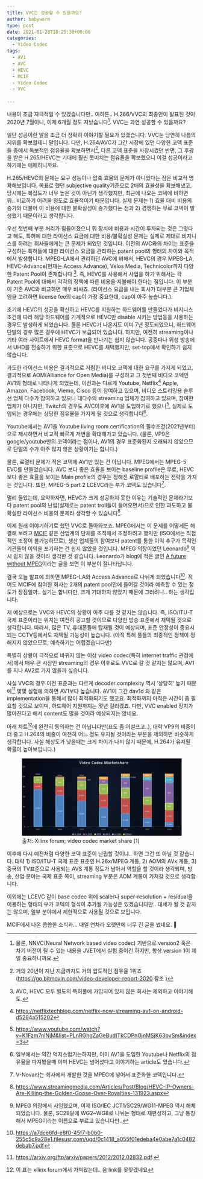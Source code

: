 ```yaml
---
title: VVC는 성공할 수 있을까요?
author: babyworm
type: post
date: 2021-01-28T18:25:38+00:00
categories:
  - Video Codec
tags:
  - AV1
  - AVC
  - HEVC
  - MCIF
  - Video Codec
  - VVC

---
```

내용이 조금 자극적일 수 있겠습니다만.. 여하튼.. H.266/VVC의 최종안이 발표된 것이 2020년 7월이니, 이제 6개월 정도 지났습니다[^footnote1].
VVC는 과연 성공할 수 있을까요?

일단 성공이란 말을 조금 더 정확히 이야기할 필요가 있겠습니다. VVC는 당연히 나름의 지위를 확보할테니 말입니다. 다만, H.264/AVC가 그간 시장에 있던 다양한 코덱 표준들 중에서 독보적인 점유율을 확보하면서[^footnote2],  다른 코덱 표준을 사장시켰던 반면, 그 후광을 받은 H.265/HEVC는 기대에 훨씬 못미치는 점유율을 확보했으니 이걸 성공이라고 하기에는 애매하니까요.

H.265/HEVC의 문제는 요구 성능이나 압축 효율의 문제가 아니었다는 점은 비교적 명확해보입니다. 목표로 했던 subjective quality기준으로 2배의 효율성을 확보해냈고, 당시에는 복잡도가 너무 높은 것이 아닌가 생각했지만, 최근에 나오는 코덱에 비하면 뭐.. 비교하기 어려울 정도로 효율적이기 때문입니다. 실제 문제는 1) 효율 대비 비용의 증가와 더불어 이 비용에 대한 불확실성이 증가했다는 점과 2) 경쟁하는 무료 코덱이 발생했기 때문이라고 생각합니다.

우선 첫번째 부분 처리가 힘들어졌으니 뭐 장치에 비용과 시간이 투자되는 것은 그렇다고 해도, 특허에 대한 라이선스 요금에 대한 비용/불확실성 문제는 실제로 제대로 비지니스를 하려는 회사들에게는 큰 문제가 되었던 것입니다.
이전의 AVC와의 차이는 표준을 구성하는 특허들에 대한 라이선스 요금을 관리하는 patent pool의 형태의 차이와 목적에서 발생합니다. MPEG-LA에서 관리하던 AVC에 비해서, HEVC의 경우 MPEG-LA, HEVC-Advance(현재는 Access Advance), Velos Media, Technicolor까지 다양한 Patent Pool이 존재합니다 [^3].
즉, HEVC를 사용해서 사업을 하기 위해서는 각 Patent Pool에 대해서 각각의 정책에 따른 비용을 지불해야 한다는 점입니다. 이 부분이 기존 AVC와 비교하면 매우 비싸죠. (라이선스 요금을 내는 회사가 대부분 큰 기업체임을 고려하면 license fee의 cap이 가장 중요한데, cap이 아주 높습니다.).

초기에 HEVC의 성공을 확신하고 HEVC를 지원하는 하드웨어를 만들었다가 비지니스 조건에 따라 해당 하드웨어를 기계적으로 HEVC만 disable 시키는 방법등을 사용하는 경우도 발생하게 되었습니다. 물론 HEVC가 나온지도 이미 7년 정도되었으니, 하드웨어 단말의 경우 많은 경우에 HEVC가 보급되어 있습니다. 하지만, 여전히 streaming이나 기타 여러 사이트에서 HEVC format을 만나기는 쉽지 않습니다. 공중파나 위성 방송에서 UHD를 전송하기 위한 표준으로 HEVC를 채택했지만, set-top에서 확인하기 쉽지 않습니다.

과도한 라이선스 비용은 결과적으로 저렴한 비디오 코덱에 대한 요구를 가지게 되었고, 결과적으로 AOM(Alliance for Open Media)를 구성하고 그 첫번째 비디오 코덱인 AV1의 형태로 나타나게 되었는데, 이전과는 다르게 Youtube, Netflix[^4] Apple, Amazon, Facebook, Viemo, Cisco 등이 참여하고 있으며, 비디오 스트리밍용 솔루선 업체 다수가 참여하고 있으니 대다수의 streaming 업체가 참여하고 있으며, 참여한 업체가 아니지만, Twitch의 경우도 AVC이후에 AV1을 도입하기로 했으니[^5], 실제로 도입되는 경우에는 상당한 점유율을 가지게 될 것으로 생각합니다[^6].

Youtube에서는 AV1을 Youtube living room certification의 필수조건(2021년부터)으로 제시하면서 비교적 빠르게 저변을 확대해가고 있습니다. (물론, VP9은 google/youtube만의 코덱이라는 점이나, AV1의 경우 표준화된지 오래되지 않았으므로 단말의 수가 아주 많지 않은 상황이기는 합니다.)

물론, 로열티 문제가 적은 코덱에 AV1만 있는 건 아닙니다. MPEG에서는 MPEG-5 EVC를 만들었습니다. AVC 보다 좋은 효율을 보이는 baseline profile은 무료, HEVC보다 좋은 효율을 보이는 Main profile의 경우는 정해진 로얄티로 배포하는 전략을 가지는 것입니다. 또한, MPEG-5 part 2 LCEVC라는 부가 코덱도 있습니다[^7].

멀리 돌았는데, 요약하자면, HEVC가 크게 성공하지 못한 이유는 기술적인 문제라기보다 patent pool의 난립(실제로는 patent troll들이 들어오면서)으로 인한 과도하고 불확실한 라이선스 비용의 문제라 생각할 수 있습니다[^8].

이제 원래 이야기하기로 했던 VVC로 돌아와보죠. MPEG에서는 이 문제를 어떻게든 해결해 보려고 [MCIF](https://www.mc-if.org/") 같은 산업계의 단체를 조직해서 조정하려고 했지만 (ISO에서는 직접적인 조정이 불가능하므로), 생산 업체들의 참여보다 patent를 통한 이익 추구가 목적인 기관들이 이익을 포기하는 건 쉽지 않았을 것입니다. MPEG 의장이었던 Leonardo[^9] 역시 쉽지 않을 것이라 생각한 것 같습니다. Leonardo가 blog에 적은 글인 [A future without MPEG](https://www.linkedin.com/pulse/future-without-mpeg-leonardo-chiariglione/)이라는 글을 보면 이 부분이 잘나타납니다.

결국 오늘 발표에 의하면 MPEG-LA와 Access Advance로 나뉘게 되었습니다[^10]. 적어도 MCIF에 참여한 회사는 2개의 patent pool안에 들어갈 것이라 예측할 수 있는 정도가 장점일까.. 싶기는 합니다만, 크게 기대하지 않았기 때문에 그러려니.. 하는 생각입니다.

제 예상으로는 VVC와 HEVC의 상황이 아주 다를 것 같지는 않습니다. 즉, ISO/ITU-T 국제 표준이라는 위치는 여전히 공고할 것이므로 다양한 방송 표준에서 채택될 것으로 생각합니다. 따라서, 많은 TV, 휴대폰들에 탑재될 것이 예상되며, 표준 안정성이 중요시되는 CCTV등에서도 채택될 가능성이 높습니다. (아직 특허 풀들의 최종적인 정책이 정해지지 않았으므로, 예측하기는 어렵겠습니다만)

특별히 상황이 극적으로 바뀌지 않는 이상 video codec(특히 internet traffic 관점에서)에서 매우 큰 시장인 streaming의 경우 이후로도 VVC로 갈 것 같지는 않으며, AV1를 지나 AV2로 가지 않을까 싶습니다.

사실 VVC의 경우 이전 표준과는 다르게 decoder complexity 역시 ‘상당히’ 높기 때문에[^11] 몇몇 실험에 의하면 AV1보다 높습니다. AV1이 그간 dav1d 와 같은 implementation을 통해서 많이 최적화되기도 했고요. 최적화까지 아직은 시간이 좀 필요할 것으로 보이며, 하드웨어 지원까지는 몇년 걸리곘죠. 다만, VVC enabled 장치가 많아진다고 해서 content도 많을 것이라 예상되지는 않네요.

아래 차트[^12]에 완전히 동의하는 건 아닙니다만(표도 좀 어설프고..), 대략 VP9의 비중이 더 줄고 H.264의 비중이 여전히 어느 정도 유지될 것이라는 부분을 제외하면 비슷하게 생각합니다. 사실 해상도가 낮을때는 크게 차이가 나지 않기 때문에, H.264가 유지될 확률이 높아보입니다.)

<p style="text-align: center;">
<figure>
  <img src="codec_market_share.png">
  <figcaption>출처: Xilinx forum; video codec market share [1]</figcaption>
</figure>

이후에 다시 예전처럼 다양한 코덱 표준이 난립할 것이냐.. 하면 그건 또 아닐 것 같습니다. 대략 1) ISO/ITU-T 국제 표준 표준인 H.26x/MPEG 계통, 2) AOM의 AVx 계통, 3) 중국의 TV표준으로 사용되는 AVS 계통 정도가 남아서 역할을 할 것이라 생각되며, 방송, 산업 분야는 국제 표준 쪽이, streaming 부분은 AOM 계통이 가져갈 것으로 생각합니다.

이외에는 LCEVC 같이 base codec 위에 scaler나 super-resolution + residual을 이용하는 형태의 부가 코덱의 형식이 추가될 가능성은 있겠습니다만.. 대세가 될 것 같지는 않으며, 일부 분야에서 제한적으로 사용될 것으로 보입니다.

MCIF에서 나온 씁씁한 소식과… 내일 연차라 오랫만에 너무 긴 글을 썼네요. 🙂

[^footnote1]: 물론, NNVC(Neural Network based video codec) 기반으로 version2 혹은 차기 버전이 될 수 있는 내용을 JVET에서 실험 중이긴 하지만, 항상 version 1이 제일 중요하니까요.
[^footnote2]: 거의 20년이 지난 지금까지도 거의 압도적인 점유율 1위죠 (https://go.bitmovin.com/video-developer-report-2020 참조 )
[^3]: AVC, HEVC 모두 별도의 특허풀에 가입되어 있지 않은 회사는 제외하고 이야기해도.
[^4]: https://netflixtechblog.com/netflix-now-streaming-av1-on-android-d5264a515202
[^5]: https://www.youtube.com/watch?v=K1Fzm7nINjM&list=PLnRGhgZaGeBudITkCDPnGjnMSjK63bvSm&index=3
[^6]: 일부에서는 약간 억지스럽기는하지만, 이미 AV1을 도입한 Youtube나 Netflix의 점유율을 따져봤을때 이미 HEVC는 넘어섰다고 이야기하는 article도 있습니다.
[^7]: V-Nova라는 회사에서 개발한 것을 MPEG에 넣어서 표준화한 코덱입니다.
[^8]: https://www.streamingmedia.com/Articles/Post/Blog/HEVC-IP-Owners-Are-Killing-the-Golden-Goose-Over-Royalties-131923.aspx
[^9]: MPEG 의장에서 사임했으며, 이제 ISO/IEC JCT1/SC29/WG11-MPEG 역시 해체되었습니다. 물론, SC29밑에 WG2~WG8로 나뉘는 형태로 재편성하고, 그냥 통칭해서 MPEG이라는 이름으로 부르고 있습니다만..
[^10]: https://a7dce6fd-e8f0-45f7-b0b0-255c5c9a28e1.filesusr.com/ugd/0c1418_a055f01edeba4e0abe7a1c0482debab7.pdf
[^11]: https://arxiv.org/ftp/arxiv/papers/2012/2012.02832.pdf.
[^12]: 이 표는 xilinx forum에서 가져왔는데.. 음 link를 못찾겠네요

 [1]: https://i0.wp.com/babyworm.net/wordpress/wp-content/uploads/2021/01/image.png